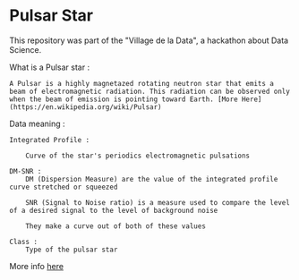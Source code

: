 # Pulsar Star

This repository was part of the "Village de la Data", a hackathon about Data Science.

What is a Pulsar star :

    A Pulsar is a highly magnetazed rotating neutron star that emits a beam of electromagnetic radiation. This radiation can be observed only when the beam of emission is pointing toward Earth. [More Here](https://en.wikipedia.org/wiki/Pulsar)

Data meaning :

    Integrated Profile :

        Curve of the star's periodics electromagnetic pulsations

    DM-SNR :
        DM (Dispersion Measure) are the value of the integrated profile curve stretched or squeezed

        SNR (Signal to Noise ratio) is a measure used to compare the level of a desired signal to the level of background noise

        They make a curve out of both of these values

    Class :
        Type of the pulsar star

More info [here](http://www.isgjesar.com/Papers/Volume3,issue1/Paper%202.PDF)
